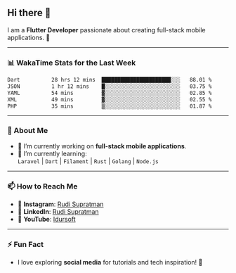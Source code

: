 ## Hi there 👋

I am a **Flutter Developer** passionate about creating full-stack mobile applications. 🚀

---

### 📊 WakaTime Stats for the Last Week
<!--START_SECTION:waka-->

```txt
Dart          28 hrs 12 mins  ██████████████████████░░░   88.01 %
JSON          1 hr 12 mins    █░░░░░░░░░░░░░░░░░░░░░░░░   03.75 %
YAML          54 mins         ▓░░░░░░░░░░░░░░░░░░░░░░░░   02.85 %
XML           49 mins         ▓░░░░░░░░░░░░░░░░░░░░░░░░   02.55 %
PHP           35 mins         ▒░░░░░░░░░░░░░░░░░░░░░░░░   01.87 %
```

<!--END_SECTION:waka-->

---

### 🌱 About Me
- 🔭 I’m currently working on **full-stack mobile applications**.
- 🌱 I’m currently learning:  
  `Laravel` | `Dart` | `Filament` | `Rust` | `Golang` | `Node.js`

---

### 📫 How to Reach Me
- 💬 **Instagram**: [Rudi Supratman](https://www.instagram.com/rudisupratman97)  
- 💼 **LinkedIn**: [Rudi Supratman](https://www.linkedin.com/in/rudi-supratman-324233281)  
- 🎥 **YouTube**: [Idursoft](https://www.youtube.com/@adde5863)

---

### ⚡ Fun Fact
- I love exploring **social media** for tutorials and tech inspiration! 🎥
